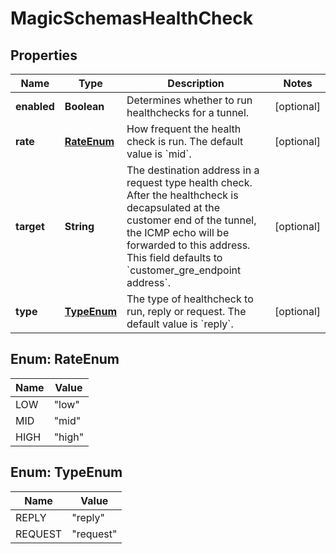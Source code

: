 

# MagicSchemasHealthCheck


## Properties

| Name | Type | Description | Notes |
|------------ | ------------- | ------------- | -------------|
|**enabled** | **Boolean** | Determines whether to run healthchecks for a tunnel. |  [optional] |
|**rate** | [**RateEnum**](#RateEnum) | How frequent the health check is run. The default value is &#x60;mid&#x60;. |  [optional] |
|**target** | **String** | The destination address in a request type health check. After the healthcheck is decapsulated at the customer end of the tunnel, the ICMP echo will be forwarded to this address. This field defaults to &#x60;customer_gre_endpoint address&#x60;. |  [optional] |
|**type** | [**TypeEnum**](#TypeEnum) | The type of healthcheck to run, reply or request. The default value is &#x60;reply&#x60;. |  [optional] |



## Enum: RateEnum

| Name | Value |
|---- | -----|
| LOW | &quot;low&quot; |
| MID | &quot;mid&quot; |
| HIGH | &quot;high&quot; |



## Enum: TypeEnum

| Name | Value |
|---- | -----|
| REPLY | &quot;reply&quot; |
| REQUEST | &quot;request&quot; |




